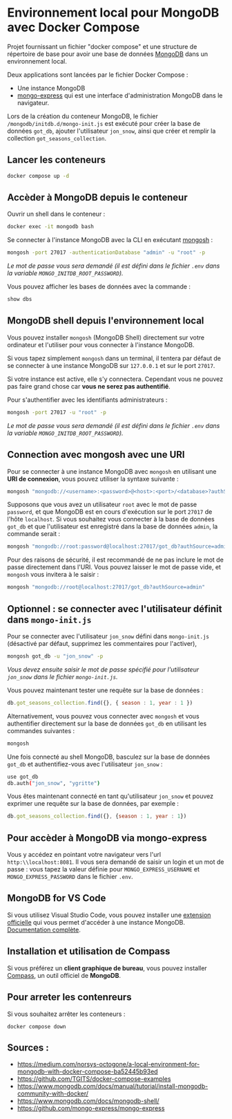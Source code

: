 # Environnement local pour MongoDB avec Docker Compose

Projet fournissant un fichier "docker compose" et une structure de répertoire de base pour avoir une base de données [MongoDB](https://www.mongodb.com/docs/manual/) dans un environnement local.

Deux applications sont lancées par le fichier Docker Compose :

- Une instance MongoDB
- [mongo-express](https://github.com/mongo-express/mongo-express) qui est une interface d'administration MongoDB dans le navigateur.

Lors de la création du conteneur MongoDB, le fichier `/mongodb/initdb.d/mongo-init.js` est exécuté pour créer la base de données `got_db`, ajouter l'utilisateur `jon_snow`, ainsi que créer et remplir la collection `got_seasons_collection`.

## Lancer les conteneurs

```bash
docker compose up -d
```

## Accèder à MongoDB depuis le conteneur

Ouvrir un shell dans le conteneur : 

```bash
docker exec -it mongodb bash
```

 Se connecter à l'instance MongoDB avec la CLI en exécutant [mongosh](https://www.mongodb.com/docs/mongodb-shell/) : 

```bash
mongosh -port 27017 -authenticationDatabase "admin" -u "root" -p
```

*Le mot de passe vous sera demandé (il est défini dans le fichier `.env` dans la variable `MONGO_INITDB_ROOT_PASSWORD`).*

Vous pouvez afficher les bases de données avec la commande : 

```bash
show dbs
```

## MongoDB shell depuis l'environnement local

Vous pouvez installer `mongosh` (MongoDB Shell) directement sur votre ordinateur et l'utiliser pour vous connecter à l'instance MongoDB.

Si vous tapez simplement `mongosh` dans un terminal, il tentera par défaut de se connecter à une instance MongoDB sur `127.0.0.1` et sur le port `27017`.

Si votre instance est active, elle s'y connectera. Cependant vous ne pouvez pas faire grand chose car **vous ne serez pas authentifié**.

Pour s'authentifier avec les identifiants administrateurs : 

```bash
mongosh -port 27017 -u "root" -p
```

*Le mot de passe vous sera demandé (il est défini dans le fichier `.env` dans la variable `MONGO_INITDB_ROOT_PASSWORD`).*

## Connection avec mongosh avec une URI 

Pour se connecter à une instance MongoDB avec `mongosh` en utilisant une **URI de connexion**, vous pouvez utiliser la syntaxe suivante :

```bash
mongosh "mongodb://<username>:<password>@<host>:<port>/<database>?authSource=<authDatabase>"
```

Supposons que vous avez un utilisateur `root` avec le mot de passe `password`, et que MongoDB est en cours d'exécution sur le port `27017` de l'hôte `localhost`. Si vous souhaitez vous connecter à la base de données `got_db` et que l'utilisateur est enregistré dans la base de données `admin`, la commande serait :

```bash
mongosh "mongodb://root:password@localhost:27017/got_db?authSource=admin"
```

Pour des raisons de sécurité, il est recommandé de ne pas inclure le mot de passe directement dans l'URI. Vous pouvez laisser le mot de passe vide, et `mongosh` vous invitera à le saisir :

```bash
mongosh "mongodb://root@localhost:27017/got_db?authSource=admin"
```

## Optionnel : se connecter avec l'utilisateur définit dans `mongo-init.js`

Pour se connecter avec l'utilisateur `jon_snow` défini dans `mongo-init.js` (désactivé par défaut, supprimez les commentaires pour l'activer),

```bash
mongosh got_db -u "jon_snow" -p
```

*Vous devez ensuite saisir le mot de passe spécifié pour l'utilisateur `jon_snow` dans le fichier `mongo-init.js`.*

Vous pouvez maintenant tester une requête sur la base de données :

```javascript
db.got_seasons_collection.find({}, { season : 1, year : 1 })
```

Alternativement, vous pouvez vous connecter avec `mongosh` et vous authentifier directement sur la base de données `got_db` en utilisant les commandes suivantes :

```bash
mongosh
```

Une fois connecté au shell MongoDB, basculez sur la base de données `got_db` et authentifiez-vous avec l'utilisateur `jon_snow` :

```bash
use got_db
db.auth("jon_snow", "ygritte")
```

Vous êtes maintenant connecté en tant qu'utilisateur `jon_snow` et pouvez exprimer une requête sur la base de données, par exemple :

```javascript
db.got_seasons_collection.find({}, {season : 1, year : 1})
```

## Pour accèder à MongoDB via mongo-express

Vous y accédez en pointant votre navigateur vers l'url `http:\\localhost:8081`. Il vous sera demandé de saisir un login et un mot de passe : vous tapez la valeur définie pour `MONGO_EXPRESS_USERNAME` et `MONGO_EXPRESS_PASSWORD` dans le fichier `.env`.

## MongoDB for VS Code

Si vous utilisez Visual Studio Code, vous pouvez installer une [extension officielle](https://www.mongodb.com/products/tools/vs-code) qui vous permet d'accéder à une instance MongoDB. [Documentation complète](https://www.mongodb.com/docs/mongodb-vscode/).

## Installation et utilisation de Compass

Si vous préférez un **client graphique de bureau**, vous pouvez installer [Compass](https://www.mongodb.com/products/tools/compass), un outil officiel de **MongoDB**. 

## Pour arreter les contenreurs

Si vous souhaitez arrêter les conteneurs :

```
docker compose down
```

## Sources : 
- https://medium.com/norsys-octogone/a-local-environment-for-mongodb-with-docker-compose-ba52445b93ed
- https://github.com/TGITS/docker-compose-examples
- https://www.mongodb.com/docs/manual/tutorial/install-mongodb-community-with-docker/
- https://www.mongodb.com/docs/mongodb-shell/
- https://github.com/mongo-express/mongo-express